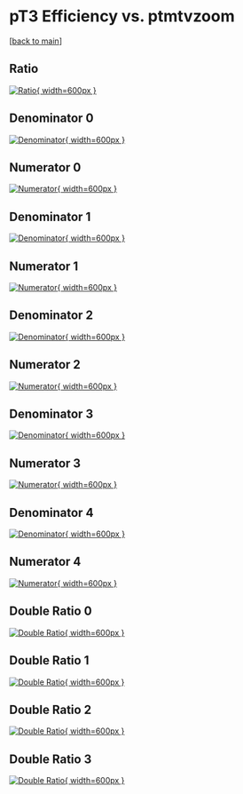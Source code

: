 # pT3 Efficiency vs. ptmtvzoom

[[back to main](./)]



## Ratio

[![Ratio](../mtv/var/pT3_base_13_1_eff_ptmtvzoom.png){ width=600px }](../mtv/var/pT3_base_13_1_eff_ptmtvzoom.pdf)

## Denominator 0

[![Denominator](../mtv/den/pT3_base_13_1_eff_ptmtvzoom_den0.png){ width=600px }](../mtv/den/pT3_base_13_1_eff_ptmtvzoom_den0.pdf)

## Numerator 0

[![Numerator](../mtv/num/pT3_base_13_1_eff_ptmtvzoom_num0.png){ width=600px }](../mtv/num/pT3_base_13_1_eff_ptmtvzoom_num0.pdf)

## Denominator 1

[![Denominator](../mtv/den/pT3_base_13_1_eff_ptmtvzoom_den1.png){ width=600px }](../mtv/den/pT3_base_13_1_eff_ptmtvzoom_den1.pdf)

## Numerator 1

[![Numerator](../mtv/num/pT3_base_13_1_eff_ptmtvzoom_num1.png){ width=600px }](../mtv/num/pT3_base_13_1_eff_ptmtvzoom_num1.pdf)

## Denominator 2

[![Denominator](../mtv/den/pT3_base_13_1_eff_ptmtvzoom_den2.png){ width=600px }](../mtv/den/pT3_base_13_1_eff_ptmtvzoom_den2.pdf)

## Numerator 2

[![Numerator](../mtv/num/pT3_base_13_1_eff_ptmtvzoom_num2.png){ width=600px }](../mtv/num/pT3_base_13_1_eff_ptmtvzoom_num2.pdf)

## Denominator 3

[![Denominator](../mtv/den/pT3_base_13_1_eff_ptmtvzoom_den3.png){ width=600px }](../mtv/den/pT3_base_13_1_eff_ptmtvzoom_den3.pdf)

## Numerator 3

[![Numerator](../mtv/num/pT3_base_13_1_eff_ptmtvzoom_num3.png){ width=600px }](../mtv/num/pT3_base_13_1_eff_ptmtvzoom_num3.pdf)

## Denominator 4

[![Denominator](../mtv/den/pT3_base_13_1_eff_ptmtvzoom_den4.png){ width=600px }](../mtv/den/pT3_base_13_1_eff_ptmtvzoom_den4.pdf)

## Numerator 4

[![Numerator](../mtv/num/pT3_base_13_1_eff_ptmtvzoom_num4.png){ width=600px }](../mtv/num/pT3_base_13_1_eff_ptmtvzoom_num4.pdf)

## Double Ratio 0

[![Double Ratio](../mtv/ratio/pT3_base_13_1_eff_ptmtvzoom_ratio0.png){ width=600px }](../mtv/ratio/pT3_base_13_1_eff_ptmtvzoom_ratio0.pdf)

## Double Ratio 1

[![Double Ratio](../mtv/ratio/pT3_base_13_1_eff_ptmtvzoom_ratio1.png){ width=600px }](../mtv/ratio/pT3_base_13_1_eff_ptmtvzoom_ratio1.pdf)

## Double Ratio 2

[![Double Ratio](../mtv/ratio/pT3_base_13_1_eff_ptmtvzoom_ratio2.png){ width=600px }](../mtv/ratio/pT3_base_13_1_eff_ptmtvzoom_ratio2.pdf)

## Double Ratio 3

[![Double Ratio](../mtv/ratio/pT3_base_13_1_eff_ptmtvzoom_ratio3.png){ width=600px }](../mtv/ratio/pT3_base_13_1_eff_ptmtvzoom_ratio3.pdf)

